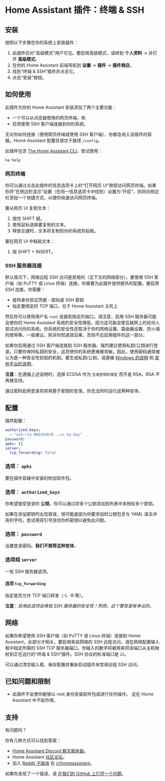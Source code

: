 # Home Assistant 插件：终端 & SSH

## 安装

按照以下步骤在你的系统上安装插件：

1. 此插件仅对“高级模式”用户可见。要启用高级模式，请转到 **个人资料** -> 并打开 **高级模式**。
2. 在你的 Home Assistant 前端导航到 **设置** -> **插件** -> **插件商店**。
3. 找到“终端 & SSH”插件并点击它。
4. 点击“安装”按钮。

## 如何使用

此插件为你的 Home Assistant 安装添加了两个主要功能：

- 一个可以从浏览器使用的网页终端，和
- 启用使用 SSH 客户端连接到你的系统。

无论你如何连接（使用网页终端或使用 SSH 客户端），你都会进入该插件的容器。Home Assistant 配置目录位于路径 `/config`。

此插件包含 [The Home Assistant CLI](https://www.home-assistant.io/common-tasks/os#home-assistant-via-the-command-line)。尝试使用：

```bash
ha help
```

### 网页终端

你可以通过点击此插件的信息选项卡上的“打开网页 UI”按钮访问网页终端。如果你将“在侧边栏显示”设置（在同一信息选项卡中找到）设置为“开启”，则将向侧边栏添加一个快捷方式，以便你快速访问网页终端。

要从网页 UI 复制文本：
1. 按住 SHIFT 键。
2. 使用鼠标选择要复制的文本。
3. 释放左键时，文本将复制到你的系统剪贴板。

要在网页 UI 中粘贴文本：
1. 按 SHIFT + INSERT。

### SSH 服务器连接

默认情况下，网络远程 SSH 访问是禁用的（见下文的网络部分）。要使用 SSH 客户端（如 PuTTY 或 Linux 终端）连接，你需要为此插件提供额外的配置。要启用 SSH 连接，你需要：

- 提供身份验证凭据 - 密码或 SSH 密钥
- 指定要绑定的 TCP 端口，位于 Home Assistant 主机上

然后你可以使用用户名 `root` 连接到指定的端口。请注意，启用 SSH 服务器可能会使你的 Home Assistant 系统的安全性降低，因为这可能会使互联网上的任何人尝试访问你的系统。你系统的安全性还取决于你的网络设置、路由器设置、防火墙的使用等。一般建议，除非你知道其后果，否则不应启用插件的这一部分。

如果你启用通过 SSH 客户端连接到 SSH 服务器，强烈建议使用私钥/公钥进行登录。只要你保持私钥的安全，这将使你的系统更难被攻破。因此，使用密码通常被认为是一种安全性较低的机制。要生成私钥/公钥，请遵循 [Windows 的说明][keygen-windows] 和 [其他平台的说明][keygen]。

**注意**：在遵循上述说明时，选择 ECDSA 作为 `生成密钥的类型` 而不是 RSA。RSA 不再被支持。

通过密码启用登录将禁用基于密钥的登录。你无法同时运行这两种变体。

## 配置

插件配置：

```yaml
authorized_keys:
  - "ssh-rsa AKDJD3839...== my-key"
password: ''
apks: []
server:
  tcp_forwarding: false
```

### 选项： `apks`

要在插件容器中安装的附加软件包。

### 选项： `authorized_keys`

你希望接受登录的 **公钥**。你可以通过将多个公钥添加到列表中来授权多个密钥。

如果在添加密钥时出现错误，很可能是因为你要添加的公钥包含与 YAML 语法冲突的字符。尝试用双引号括住你的密钥以避免此问题。

### 选项： `password`

设置登录密码。**我们不推荐这种变体**。

### 选项组 `server`

一些 SSH 服务器选项。

#### 选项 `tcp_forwarding`

指定是否允许 TCP 端口转发（-L -R 等）。

**注意**：_启用此选项会降低 SSH 服务器的安全性！然而，这个警告是有争议的。_

## 网络

如果你希望使用 SSH 客户端（如 PuTTY 或 Linux 终端）连接到 Home Assistant，此部分才相关。要启用来自网络的 SSH 远程访问，请在网络配置输入框中指定所需的 SSH TCP 服务器端口。你输入的数字将被用来将该端口从主机映射到正在运行的“终端 & SSH”插件。SSH 协议的标准端口是 `22`。

可以通过清空输入框、保存配置并重新启动插件来禁用远程 SSH 访问。

## 已知问题和限制

- 此插件不会使你能够以 root 身份安装软件包或进行任何操作。
  这在 Home Assistant 中不起作用。

## 支持

有问题吗？

你有几种方式可以找到答案：

- [Home Assistant Discord 聊天服务器][discord]。
- Home Assistant [社区论坛][forum]。
- 加入 [Reddit 子版块][reddit] 在 [/r/homeassistant][reddit]。

如果你发现了一个错误，请 [在我们的 GitHub 上打开一个问题][issue]。

[discord]: https://discord.gg/c5DvZ4e
[forum]: https://community.home-assistant.io
[issue]: https://github.com/home-assistant/addons/issues
[keygen-windows]: https://www.digitalocean.com/community/tutorials/how-to-create-ssh-keys-with-putty-to-connect-to-a-vps
[keygen]: https://docs.github.com/en/authentication/connecting-to-github-with-ssh/generating-a-new-ssh-key-and-adding-it-to-the-ssh-agent
[reddit]: https://reddit.com/r/homeassistant